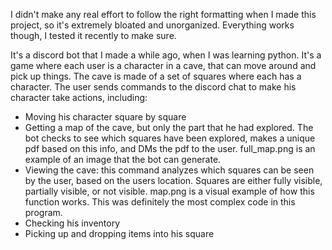 I didn't make any real effort to follow the right formatting when I made this project, so it's extremely bloated and unorganized. Everything works though, I tested it recently to make sure.

It's a discord bot that I made a while ago, when I was learning python. It's a game where each user is a character in a cave, that can move around and pick up things. The cave is made of a set of squares where each has a character. The user sends commands to the discord chat to make his character take actions, including:

- Moving his character square by square
- Getting a map of the cave, but only the part that he had explored. The bot checks to see which squares have been explored, makes a unique pdf based on this info, and DMs the pdf to the user. full_map.png is an example of an image that the bot can generate.
- Viewing the cave: this command analyzes which squares can be seen by the user, based on the users location. Squares are either fully visible, partially visible, or not visible. map.png is a visual example of how this function works. This was definitely the most complex code in this program.
- Checking his inventory
- Picking up and dropping items into his square